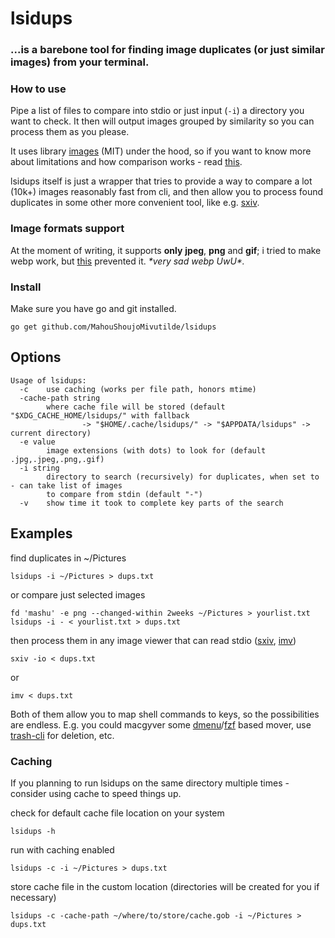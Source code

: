 
# lsidups

### ...is a barebone tool for finding image duplicates (or just similar images) from your terminal.

### How to use
Pipe a list of files to compare into stdio or just input (`-i`) a directory you want to check. It then will output images grouped by similarity so you can process them as you please.

It uses library [images](https://github.com/vitali-fedulov/images) (MIT) under the hood, so if you want to know more about  limitations  and how comparison works - read [this](https://similar.pictures/algorithm-for-perceptual-image-comparison.html).

lsidups itself is just a wrapper that tries to provide a way to compare a lot (10k+) images reasonably fast from cli, and then allow you to process found duplicates in some other more convenient tool, like e.g. [sxiv](https://github.com/muennich/sxiv).

### Image formats support

At the moment of writing, it supports **only** **jpeg**, **png** and **gif**; i tried to make webp work, but [this](https://github.com/golang/go/issues/38341) prevented it.  _\*very sad webp UwU\*._

### Install

Make sure you have go and git installed.

```
go get github.com/MahouShoujoMivutilde/lsidups
```

## Options

```
Usage of lsidups:
  -c    use caching (works per file path, honors mtime)
  -cache-path string
        where cache file will be stored (default "$XDG_CACHE_HOME/lsidups/" with fallback
                -> "$HOME/.cache/lsidups/" -> "$APPDATA/lsidups" -> current directory)
  -e value
        image extensions (with dots) to look for (default .jpg,.jpeg,.png,.gif)
  -i string
        directory to search (recursively) for duplicates, when set to - can take list of images
        to compare from stdin (default "-")
  -v    show time it took to complete key parts of the search
```

## Examples

find duplicates in ~/Pictures

```
lsidups -i ~/Pictures > dups.txt
```

or compare just selected images
```
fd 'mashu' -e png --changed-within 2weeks ~/Pictures > yourlist.txt
lsidups -i - < yourlist.txt > dups.txt
```

then process them in any image viewer that can read stdio ([sxiv](https://github.com/muennich/sxiv), [imv](https://github.com/eXeC64/imv))

```
sxiv -io < dups.txt
```
or

```
imv < dups.txt
```

Both of them allow you to map shell commands to keys, so the possibilities are endless. E.g. you could macgyver some [dmenu](https://tools.suckless.org/dmenu/)/[fzf](https://github.com/junegunn/fzf) based mover, use [trash-cli](https://github.com/andreafrancia/trash-cli) for deletion, etc.

### Caching

If you planning to run lsidups on the same directory multiple times - consider using cache to speed things up.

check for default cache file location on your system

```
lsidups -h
```

run with caching enabled
```
lsidups -c -i ~/Pictures > dups.txt
```

store cache file in the custom location (directories will be created for you if necessary)

```
lsidups -c -cache-path ~/where/to/store/cache.gob -i ~/Pictures > dups.txt
```
